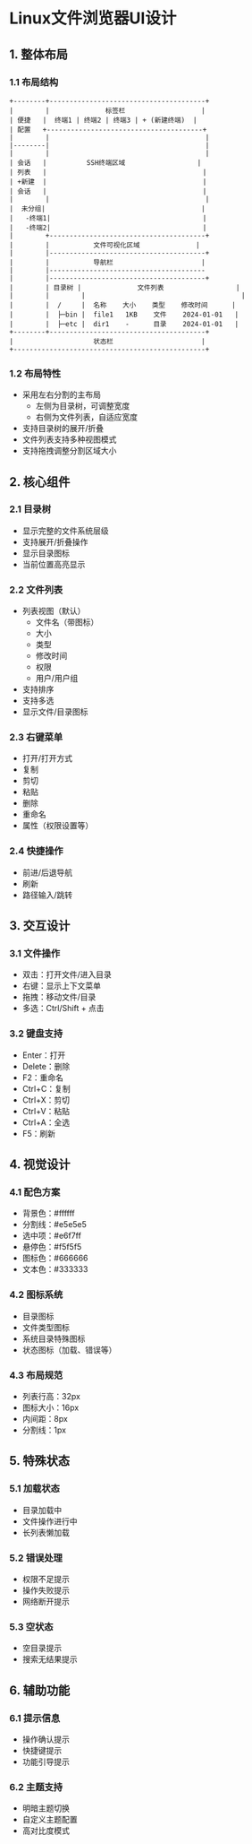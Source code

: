 # Linux文件浏览器UI设计

## 1. 整体布局

### 1.1 布局结构
```
+--------+---------------------------------------+
|        |              标签栏                   |
| 便捷   |  终端1 | 终端2 | 终端3 | + (新建终端)  |
| 配置   +---------------------------------------+
|        |                                       |
|--------|                                       |
|        |                                       |
| 会话   |          SSH终端区域                  |
| 列表   |                                       |
| +新建  |                                       |
| 会话   |                                       |
|        |                                       |
|  未分组|                                       |
|   -终端1|                                      |
|   -终端2|                                      |
|        +---------------------------------------+
|        |           文件可视化区域              |
|        |---------------------------------------+
|        |           导航栏                      |
|        |---------------------------------------
|        |---------------------------------------+
|        | 目录树 |              文件列表                  |
|        |        |                                       |
|        |  /     |  名称    大小    类型    修改时间      |
|        |  ├─bin |  file1   1KB    文件    2024-01-01   |
|        |  ├─etc |  dir1    -      目录    2024-01-01   |
+--------+---------------------------------------+
|                    状态栏                      |
+------------------------------------------------+
```

### 1.2 布局特性
- 采用左右分割的主布局
  * 左侧为目录树，可调整宽度
  * 右侧为文件列表，自适应宽度
- 支持目录树的展开/折叠
- 文件列表支持多种视图模式
- 支持拖拽调整分割区域大小

## 2. 核心组件

### 2.1 目录树
- 显示完整的文件系统层级
- 支持展开/折叠操作
- 显示目录图标
- 当前位置高亮显示

### 2.2 文件列表
- 列表视图（默认）
  * 文件名（带图标）
  * 大小
  * 类型
  * 修改时间
  * 权限
  * 用户/用户组
- 支持排序
- 支持多选
- 显示文件/目录图标

### 2.3 右键菜单
- 打开/打开方式
- 复制
- 剪切
- 粘贴
- 删除
- 重命名
- 属性（权限设置等）

### 2.4 快捷操作
- 前进/后退导航
- 刷新
- 路径输入/跳转

## 3. 交互设计

### 3.1 文件操作
- 双击：打开文件/进入目录
- 右键：显示上下文菜单
- 拖拽：移动文件/目录
- 多选：Ctrl/Shift + 点击

### 3.2 键盘支持
- Enter：打开
- Delete：删除
- F2：重命名
- Ctrl+C：复制
- Ctrl+X：剪切
- Ctrl+V：粘贴
- Ctrl+A：全选
- F5：刷新

## 4. 视觉设计

### 4.1 配色方案
- 背景色：#ffffff
- 分割线：#e5e5e5
- 选中项：#e6f7ff
- 悬停色：#f5f5f5
- 图标色：#666666
- 文本色：#333333

### 4.2 图标系统
- 目录图标
- 文件类型图标
- 系统目录特殊图标
- 状态图标（加载、错误等）

### 4.3 布局规范
- 列表行高：32px
- 图标大小：16px
- 内间距：8px
- 分割线：1px

## 5. 特殊状态

### 5.1 加载状态
- 目录加载中
- 文件操作进行中
- 长列表懒加载

### 5.2 错误处理
- 权限不足提示
- 操作失败提示
- 网络断开提示

### 5.3 空状态
- 空目录提示
- 搜索无结果提示

## 6. 辅助功能

### 6.1 提示信息
- 操作确认提示
- 快捷键提示
- 功能引导提示

### 6.2 主题支持
- 明暗主题切换
- 自定义主题配置
- 高对比度模式
